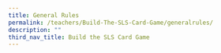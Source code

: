 ```yaml
---
title: General Rules
permalink: /teachers/Build-The-SLS-Card-Game/generalrules/
description: ""
third_nav_title: Build the SLS Card Game
---
```




